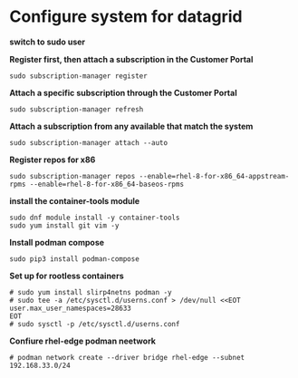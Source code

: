 # Configure system for datagrid

**switch to sudo user**

**Register first, then attach a subscription in the Customer Portal**
```
sudo subscription-manager register
```

**Attach a specific subscription through the Customer Portal**
 ```
sudo subscription-manager refresh
```
  
**Attach a subscription from any available that match the system**
```
sudo subscription-manager attach --auto
```

**Register repos for x86**
```
sudo subscription-manager repos --enable=rhel-8-for-x86_64-appstream-rpms --enable=rhel-8-for-x86_64-baseos-rpms
```

**install the container-tools module**
```
sudo dnf module install -y container-tools
sudo yum install git vim -y
```

**Install podman compose**
```
sudo pip3 install podman-compose
```


**Set up for rootless containers**
```
# sudo yum install slirp4netns podman -y
# sudo tee -a /etc/sysctl.d/userns.conf > /dev/null <<EOT
user.max_user_namespaces=28633
EOT
# sudo sysctl -p /etc/sysctl.d/userns.conf
```

**Confiure  rhel-edge podman neetwork**
```
# podman network create --driver bridge rhel-edge --subnet 192.168.33.0/24
```